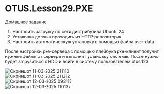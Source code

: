 # OTUS.Lesson29.PXE
Домашнее задание:

1. Настроить загрузку по сети дистрибутива Ubuntu 24
2. Установка должна проходить из HTTP-репозитория.
3. Настроить автоматическую установку c помощью файла user-data

После настройки pxe-сервера с помощью плейбука pxe-клиент получит нужные файлы от сервера и выполнит установку системы.
После нужно будет загрузиться с HDD и войти в систему пользователем otus:123

![Скриншот 11-03-2025 211110](https://github.com/user-attachments/assets/57bdb837-9166-4573-8e76-6ca511c40a54)  
![Скриншот 11-03-2025 211212](https://github.com/user-attachments/assets/8b0064bc-ba78-4e25-b15d-21ff491d354f)  
![Скриншот 12-03-2025 093115](https://github.com/user-attachments/assets/e755352c-2dce-464a-9bb2-35a07389235d)  
![Скриншот 12-03-2025 110137](https://github.com/user-attachments/assets/f2ed5cec-6939-4cec-996f-1b573cf84e43)  





